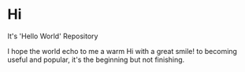 # Hi
It's 'Hello World' Repository

I hope the world echo to me a warm Hi with a great smile!
to becoming useful and popular, it's the beginning but not finishing.

